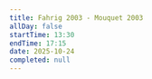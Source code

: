 ```yaml
---
title: Fahrig 2003 - Mouquet 2003
allDay: false
startTime: 13:30
endTime: 17:15
date: 2025-10-24
completed: null
---
```

